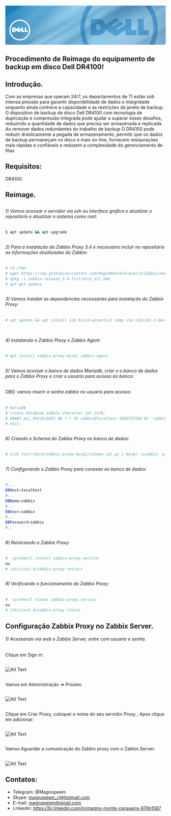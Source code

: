 


![Alt Text](https://raw.githubusercontent.com/MagnoMonteCerqueira/Infraestrutura/master/src/img/Dell/DR4100/banner-dell.jpg)

##                                     Procedimento de Reimage do equipamento de backup em disco Dell DR4100!


## Introdução.

Com as empresas que operam 24/7, os departamentos de TI estão sob intensa pressão para garantir disponibilidade de dados e
integridade enquanto ainda conhece a capacidade e as restrições da janela de backup. O dispositivo de backup de disco Dell DR4100
com tecnologia de duplicação e compressão integrada pode ajudar a superar esses desafios, reduzindo a
quantidade de dados que precisa ser armazenada e replicada. Ao remover dados redundantes do trabalho de backup
O DR4100 pode reduzir drasticamente a pegada de armazenamento, permitir que os dados de backup permaneçam no disco e
mais on-line, fornecem restaurações mais rápidas e confiáveis e reduzem a complexidade do gerenciamento de fitas


## Requisitos:

DR4100.


## Reimage.

##
###### 1) Vamos acessar o servidor via ssh ou interface grafica e atualizar o repositório e atualizar o sistema como root:

```sh
$ apt update && apt upgrade 
```
##
###### 2) Para a instalação do Zabbix Proxy 3.4 é necessário incluir no repositório as informações atualizadas do Zabbix:

```sh
# cd /tmp
# wget https://raw.githubusercontent.com/MagnoMonteCerqueira/Zabbix/master/Dicas_e_Truques/Zabbix_Proxy/Instalacao/3.4/Debian/Raiz/Arquivos/zabbix-release_3.4-1%2Bstretch_all.deb
# dpkg -i zabbix-release_3.4-1+stretch_all.deb
# apt-get update
```
##
###### 3) Vamos instalar as dependencias necessarias para instalação do Zabbix Proxy:

```sh
# apt update && apt install vim build-essential snmp vim libssh2-1-dev libssh2-1 libopenipmi-dev libsnmp-dev wget libcurl4-gnutls-dev fping curl libcurl3-gnutls libcurl3-gnutls-dev libiksemel-dev libiksemel-utils libiksemel3 sudo libevent-dev libpcre3-dev 
 
```

##
###### 4) Instalando o Zabbix Proxy x Zabbix Agent:

```sh
# apt install zabbix-proxy-mysql zabbix-agent
```

##
###### 5) Vamos acessar o banco de dados Mariadb, criar o o banco de dados para o Zabbix Proxy e criar o usuario para acesso ao banco:
###### OBS: vamos inserir a senha zabbix no usuario para acesso.
```sh
# mariadb 
# create database zabbix character set utf8;
# GRANT ALL PRIVILEGES ON *.* TO zabbix@localhost IDENTIFIED BY 'zabbix' WITH GRANT OPTION;
# exit;
```
##
###### 6) Criando o Schema do Zabbix Proxy no banco de dados:

```sh
# zcat /usr/share/zabbix-proxy-mysql/schema.sql.gz | mysql -uzabbix -p zabbix
```

##
###### 7) Configurando o Zabbix Proxy para conexao ao banco de dados:

```sh
#...
DBHost=localhost
#...
DBName=zabbix
#...
DBUser=zabbix
#...
DBPassword=zabbix
#..
```

##
###### 8) Reiniciando o Zabbix Proxy:

```sh
#  systemctl restart zabbix-proxy.service
ou
# /etc/init.d/zabbix-proxy restart
```
##
###### 9) Verificando o funcionamento do Zabbix Proxy:

```sh
#  systemctl status zabbix-proxy.service
ou
# /etc/init.d/zabbix-proxy status
```


## Configuração Zabbix Proxy no Zabbix Server.

###### 1) Acessando via web o Zabbix Server, entre com usuario e senha.
##
Clique em Sign in:
##
![Alt Text](https://github.com/MagnoMonteCerqueira/Zabbix/blob/master/Zabbix_3.4/src/img/Zabbix_proxy/nutela11.PNG)
##

Vamos em Administração => Proxies:
##
![Alt Text](https://github.com/MagnoMonteCerqueira/Zabbix/blob/master/Zabbix_3.4/src/img/Zabbix_proxy/nutela12.PNG)
##

Clique em Criar Proxy, coloquei o nome do seu servidor Proxy , Apos clique em adicionar:
##
![Alt Text](https://github.com/MagnoMonteCerqueira/Zabbix/blob/master/Zabbix_3.4/src/img/Zabbix_proxy/nutela113.PNG)
##

Vamos Aguardar a comunicação do Zabbix proxy com o Zabbix Server:
##
![Alt Text](https://github.com/MagnoMonteCerqueira/Zabbix/blob/master/Zabbix_3.4/src/img/Zabbix_proxy/nutela14.PNG)
##

##

## Contatos:


* Telegram: @Magnopeem
* Skype: magnopeem_rj@hotmail.com
* E-mail: magnopeem@gmail.com
* Linkedin: https://br.linkedin.com/in/magno-monte-cerqueira-976b1587
